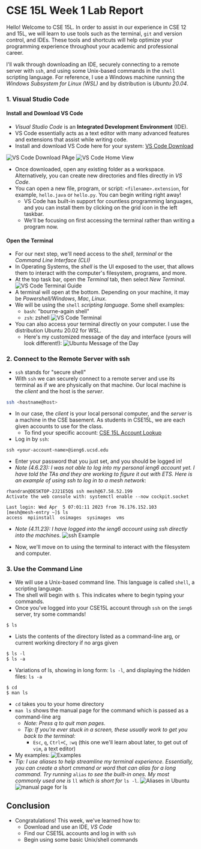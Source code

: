# CSE 15L Week 1 Lab Report
Hello! Welcome to CSE 15L. In order to assist in our experience in CSE 12 and 15L, we will learn to use tools such as the terminal, `git` and version control, and IDEs. These tools and shortcuts will help optimize your programming experience throughout your academic and professional career.

I'll walk through downloading an IDE, securely connecting to a remote server with `ssh`, and using some Unix-based commands in the `shell` scripting language. For reference, I use a Windows machine running the *Windows Subsystem for Linux (WSL)* and by distribution is *Ubuntu 20.04*. 

### 1. Visual Studio Code
#### Install and Download VS Code
- *Visual Studio Code* is an **Integrated Development Environment** (IDE).
- VS Code essentially acts as a text editor with many advanced features and extensions that assist while writing code.
- Install and download VS Code here for your system: [VS Code Download](https://code.visualstudio.com/)

![VS Code Download PAge](img/VSCodeDownloadPage.png)
![VS Code Home View](img/VSCodeHome.png)
- Once downloaded, open any existing folder as a workspace. Alternatively, you can create new directories and files directly in *VS Code*.
- You can open a new file, program, or script: `<filename>.extension`, for example, `hello.java` or `hello.py`. You can begin writing right away! 
	- VS Code has built-in support for countless programming languages, and you can install them by clicking on the grid icon in the left taskbar.
	- We'll be focusing on first accessing the terminal rather than writing a program now.

#### Open the Terminal
- For our next step, we'll need access to the *shell*, *terminal* or the *Command Line Interface (CLI)*
- In Operating Systems, the *shell* is the UI exposed to the user, that allows them to interact with the computer's filesystem, programs, and more.
- At the top task bar, open the *Terminal* tab, then select *New Terminal*.
![VS Code Terminal Guide](img/VSCodeTerminalOpen.png)
- A terminal will open at the bottom. Depending on your machine, it may be *Powershell/Windows*, *Mac*, *Linux*. 
- We will be using the `shell` *scripting language*. Some shell examples:
	- `bash`: "bourne-again shell"
	- `zsh`: zshell
![VS Code Terminal](img/VSCodeTerminal.png)
- You can also access your terminal directly on your computer. I use the distribution Ubuntu 20.02 for WSL.
	- Here's my customized message of the day and interface (yours will look different!):
	![Ubuntu Message of the Day](img/ubuntuMOTD.png)


### 2. Connect to the Remote Server with ssh 
- `ssh` stands for "secure shell"
- With `ssh` we can securely connect to a remote server and use its terminal as if we are physically on that machine. Our local machine is the *client* and the host is the *server*.
```bash
ssh <hostname@host>
```
- In our case, the *client* is your local personal computer, and the *server* is a machine in the CSE basement. As students in CSE15L, we are each given accounts to use for the class. 
	- To find your specific account: [CSE 15L Account Lookup](https://sdacs.ucsd.edu/~icc/index.php)
- Log in by `ssh`: 
```shell
ssh <your-account-name>@ieng6.ucsd.edu
```
- Enter your password that you just set, and you should be logged in!
- *Note (4.6.23): I was not able to log into my personal ieng6 account yet. I have told the TAs and they are working to figure it out with ETS. Here is an example of using ssh to log in to a mesh network*:

```shell
rhandran@DESKTOP-2J21E5Q$ ssh mesh@67.58.52.199
Activate the web console with: systemctl enable --now cockpit.socket

Last login: Wed Apr  5 07:01:11 2023 from 76.176.152.103
[mesh@mesh-entry ~]$ ls
access  mpiinstall  osimages  sysimages  vms
```
- *Note (4.11.23): I have logged into the ieng6 account using ssh directly into the machines.*
![ssh Example](img/ubuntuSSHSuccess.png)

- Now, we'll move on to using the terminal to interact with the filesystem and computer.

### 3. Use the Command Line
- We will use a Unix-based command line. This language is called `shell`, a scripting language.
- The shell will begin with `$`. This indicates where to begin typing your commands.
- Once you've logged into your CSE15L account through `ssh` on the `ieng6` server, try some commands!
```shell
$ ls
```
- Lists the contents of the directory listed as a command-line arg, or current working directory if no args given
```shell
$ ls -l
$ ls -a
```
- Variations of ls, showing in long form:  `ls -l`, and displaying the hidden files: `ls -a`
```shell
$ cd
$ man ls
```
- `cd` takes you to your home directory
- `man ls` shows the manual page for the command which is passed as a command-line arg
	- *Note: Press q to quit man pages.*
	- *Tip: If you're ever stuck in a screen, these usually work to get you back to the terminal:*
		- `Esc`, `q`, `Ctrl+C`, `:wq` (this one we'll learn about later, to get out of `vim`, a text editor)
- My examples:
![Examples](img/ubuntuExamples.png)
- *Tip: I use aliases to help streamline my terminal experience. Essentially, you can create a short cmmand or word that can alias for a long command. Try running* `alias` *to see the built-in ones. My most commonly used one is* `ll` *which is short for* `ls -l`.
![Aliases in Ubuntu](ubuntuAlias.png)
![manual page for ls](img/manls.png)
## Conclusion
- Congratulations! This week, we've learned how to:
	- Download and use an IDE, *VS Code*
	- Find our CSE15L accounts and log in with `ssh`
	- Begin using some basic Unix/shell commands